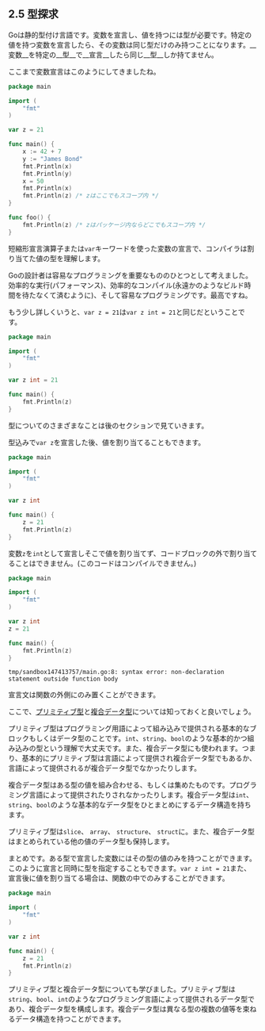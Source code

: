 ## 2.5 型探求

Goは静的型付け言語です。変数を宣言し、値を持つには型が必要です。特定の値を持つ変数を宣言したら、その変数は同じ型だけのみ持つことになります。__変数__を特定の__型__で__宣言__したら同じ__型__しか持てません。

ここまで変数宣言はこのようにしてきましたね。

```go
package main

import (
	"fmt"
)

var z = 21

func main() {
	x := 42 + 7
	y := "James Bond"
	fmt.Println(x)
	fmt.Println(y)
	x = 50
	fmt.Println(x)
	fmt.Println(z) /* zはここでもスコープ内 */
}

func foo() {
	fmt.Println(z) /* zはパッケージ内ならどこでもスコープ内 */
}
```

短縮形宣言演算子または`var`キーワードを使った変数の宣言で、コンパイラは割り当てた値の型を理解します。

Goの設計者は容易なプログラミングを重要なもののひとつとして考えました。効率的な実行(パフォーマンス)、効率的なコンパイル(永遠かのようなビルド時間を待たなくて済むように)、そして容易なプログラミングです。最高ですね。

もう少し詳しくいうと、`var z = 21`は`var z int = 21`と同じだということです。

```go
package main

import (
	"fmt"
)

var z int = 21

func main() {
	fmt.Println(z)
}
```

型についてのさまざまなことは後のセクションで見ていきます。

型込みで`var z`を宣言した後、値を割り当てることもできます。

```GO
package main

import (
	"fmt"
)

var z int

func main() {
	z = 21
	fmt.Println(z)
}
```

変数`z`を`int`として宣言しそこで値を割り当てず、コードブロックの外で割り当てることはできません。(このコードはコンパイルできません。)

```go
package main

import (
	"fmt"
)

var z int
z = 21

func main() {
	fmt.Println(z)
}
```

`tmp/sandbox147413757/main.go:8: syntax error: non-declaration statement outside function body`

宣言文は関数の外側にのみ置くことができます。

ここで、[プリミティブ型](https://ja.wikipedia.org/wiki/%E3%83%97%E3%83%AA%E3%83%9F%E3%83%86%E3%82%A3%E3%83%96%E5%9E%8B)と[複合データ型](https://en.wikipedia.org/wiki/Composite_data_type)については知っておくと良いでしょう。

プリミティブ型はプログラミング用語によって組み込みで提供される基本的なブロックもしくはデータ型のことです。`int`、`string`、`bool`のような基本的かつ組み込みの型という理解で大丈夫です。また、複合データ型にも使われます。つまり、基本的にプリミティブ型は言語によって提供され複合データ型でもあるか、言語によって提供されるが複合データ型でなかったりします。

複合データ型はある型の値を組み合わせる、もしくは集めたものです。プログラミング言語によって提供されたりされなかったりします。複合データ型は`int`、`string`、`bool`のような基本的なデータ型をひとまとめにするデータ構造を持ちます。

プリミティブ型は`slice`、 `array`、 `structure`、 `struct`に。また、複合データ型はまとめられている他の値のデータ型も保持します。

まとめです。ある型で宣言した変数にはその型の値のみを持つことができます。このように宣言と同時に型を指定することもできます。`var z int = 21`また、宣言後に値を割り当てる場合は、関数の中でのみすることができます。

```go
package main

import (
	"fmt"
)

var z int

func main() {
	z = 21
	fmt.Println(z)
}
```

プリミティブ型と複合データ型についても学びました。プリミティブ型は`string`、`bool`、`int`のようなプログラミング言語によって提供されるデータ型であり、複合データ型を構成します。複合データ型は異なる型の複数の値等を束ねるデータ構造を持つことができます。